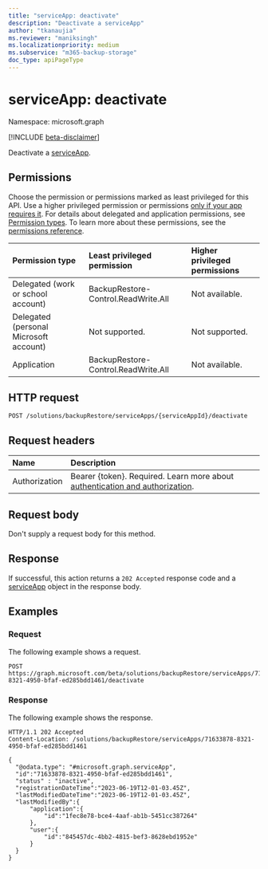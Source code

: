 ```yaml
---
title: "serviceApp: deactivate"
description: "Deactivate a serviceApp"
author: "tkanaujia"
ms.reviewer: "maniksingh"
ms.localizationpriority: medium
ms.subservice: "m365-backup-storage"
doc_type: apiPageType
---
```


# serviceApp: deactivate

Namespace: microsoft.graph

[!INCLUDE [beta-disclaimer](../../includes/beta-disclaimer.md)]

Deactivate a [serviceApp](../resources/serviceapp.md).

## Permissions

Choose the permission or permissions marked as least privileged for this API. Use a higher privileged permission or permissions [only if your app requires it](/graph/permissions-overview#best-practices-for-using-microsoft-graph-permissions). For details about delegated and application permissions, see [Permission types](/graph/permissions-overview#permission-types). To learn more about these permissions, see the [permissions reference](/graph/permissions-reference).

|Permission type|Least privileged permission|Higher privileged permissions|
|:---|:---|:---|
|Delegated (work or school account)|BackupRestore-Control.ReadWrite.All|Not available.|
|Delegated (personal Microsoft account)|Not supported.|Not supported.|
|Application|BackupRestore-Control.ReadWrite.All|Not available.|

## HTTP request

<!-- {
  "blockType": "ignored"
}
-->
``` http
POST /solutions/backupRestore/serviceApps/{serviceAppId}/deactivate
```

## Request headers

|Name|Description|
|:---|:---|
|Authorization|Bearer {token}. Required. Learn more about [authentication and authorization](/graph/auth/auth-concepts).|

## Request body

Don't supply a request body for this method.

## Response

If successful, this action returns a `202 Accepted` response code and a [serviceApp](../resources/serviceapp.md) object in the response body.

## Examples

### Request

The following example shows a request.
<!-- {
  "blockType": "request",
  "name": "serviceapp_deactivate"
}
-->
``` http
POST https://graph.microsoft.com/beta/solutions/backupRestore/serviceApps/71633878-8321-4950-bfaf-ed285bdd1461/deactivate
```

### Response

The following example shows the response.
<!-- {
  "blockType": "response",
  "truncated": true,
  "@odata.type": "microsoft.graph.serviceApp"
}
-->
``` http
HTTP/1.1 202 Accepted
Content-Location: /solutions/backupRestore/serviceApps/71633878-8321-4950-bfaf-ed285bdd1461

{
  "@odata.type": "#microsoft.graph.serviceApp",
  "id":"71633878-8321-4950-bfaf-ed285bdd1461",
  "status" : "inactive",
  "registrationDateTime":"2023-06-19T12-01-03.45Z",   
  "lastModifiedDateTime":"2023-06-19T12-01-03.45Z",
  "lastModifiedBy":{
      "application":{
          "id":"1fec8e78-bce4-4aaf-ab1b-5451cc387264"
      },
      "user":{
          "id":"845457dc-4bb2-4815-bef3-8628ebd1952e"
      }
  }
}
```
